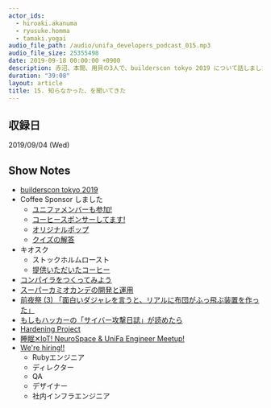 ```yaml
---
actor_ids:
  - hiroaki.akanuma
  - ryusuke.homma
  - tamaki.yogai
audio_file_path: /audio/unifa_developers_podcast_015.mp3
audio_file_size: 25355498
date: 2019-09-18 00:00:00 +0900
description: 赤沼、本間、用貝の3人で、builderscon tokyo 2019 について話しました。
duration: "39:08"
layout: article
title: 15. 知らなかった、を聞いてきた
---
```


## 収録日

2019/09/04 (Wed)

## Show Notes

- [builderscon tokyo 2019](https://builderscon.io/tokyo/2019)
- Coffee Sponsor しました
  - [ユニファメンバーも参加!](https://twitter.com/akanuma/status/1167267120725389312?s=20)
  - [コーヒースポンサーしてます!](https://twitter.com/akanuma/status/1167448269045108736?s=20)
  - [オリジナルポップ](https://twitter.com/akanuma/status/1167760959437361152?s=20)
  - [クイズの解答](https://twitter.com/akanuma/status/1167717573565140992?s=20)
- キオスク
  - ストックホルムロースト
  - [提供いただいたコーヒー](https://twitter.com/akanuma/status/1167676049729183744?s=20)
- [コンパイラをつくってみよう](https://builderscon.io/builderscon/tokyo/2019/session/e6ed1194-9a40-4a8c-92fb-b60f39cd18dd)
- [スーパーカミオカンデの開発と運用](https://builderscon.io/builderscon/tokyo/2019/session/2c1c0bcd-960c-11e9-a530-42010af01081)
- [前夜祭 (3) 「面白いダジャレを言うと、リアルに布団がふっ飛ぶ装置を作った」](https://builderscon.io/builderscon/tokyo/2019/session/67fc059c-9639-11e9-a530-42010af01081)
- [もしもハッカーの「サイバー攻撃日誌」が読めたら](https://builderscon.io/builderscon/tokyo/2019/session/7d4a4b60-298e-4266-b11d-60dfcebada54)
- [Hardening Project](https://wasforum.jp/hardening-project/)
- [睡眠✕IoT! NeuroSpace & UniFa Engineer Meetup!](https://unifa.connpass.com/event/145970/)
- [We're hiring!!](https://recruit.jobcan.jp/unifa-e/list)
  - Rubyエンジニア
  - ディレクター
  - QA
  - デザイナー
  - 社内インフラエンジニア
